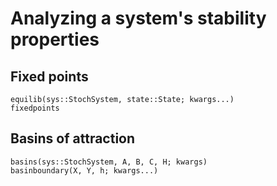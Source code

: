 # Analyzing a system's stability properties

## Fixed points
```@docs
equilib(sys::StochSystem, state::State; kwargs...)
fixedpoints
```

## Basins of attraction
```@docs
basins(sys::StochSystem, A, B, C, H; kwargs)
basinboundary(X, Y, h; kwargs...)
```
